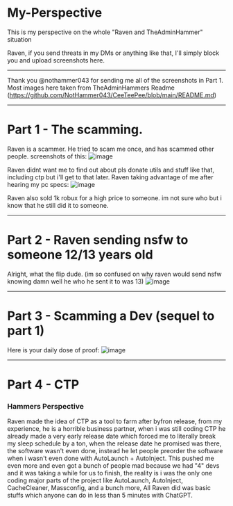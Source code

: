 # My-Perspective
This is my perspective on the whole "Raven and TheAdminHammer" situation


Raven, if you send threats in my DMs or anything like that, I'll simply block you and upload screenshots here.
________________________________________________________________________
Thank you @nothammer043 for sending me all of the screenshots in Part 1. Most images here taken from TheAdminHammers Readme (https://github.com/NotHammer043/CeeTeePee/blob/main/README.md)
____________________________________________________________________________________________
# Part 1 - The scamming.

Raven is a scammer. He tried to scam me once, and has scammed other people. screenshots of this: ![image](https://github.com/CrimsonfiedOfficial/My-Perspective/assets/122784385/7c1dad22-59bb-49b8-b177-9f45221a382f)

Raven didnt want me to find out about pls donate utils and stuff like that, including ctp but i'll get to that later. Raven taking advantage of me after hearing my pc specs: ![image](https://github.com/CrimsonfiedOfficial/My-Perspective/assets/122784385/5876bfad-e6d4-4e32-8eac-e8d65bcef7e6)

Raven also sold 1k robux for a high price to someone. im not sure who but i know that he still did it to someone.

____________________________________________________________________________________________

# Part 2 - Raven sending nsfw to someone 12/13 years old
Alright, what the flip dude. (im so confused on why raven would send nsfw knowing damn well he who he sent it to was 13)
![image](https://github.com/CrimsonfiedOfficial/My-Perspective/assets/122784385/b476401d-a1ea-4067-91e7-869c22bf3df1)

____________________________________________________________________________________________

# Part 3 - Scamming a Dev (sequel to part 1)

Here is your daily dose of proof: 
![image](https://github.com/CrimsonfiedOfficial/My-Perspective/assets/122784385/852cc9bc-5654-4e6d-9cbc-48da05964e30)

____________________________________________________________________________________________

# Part 4 - CTP

### Hammers Perspective 
Raven made the idea of CTP as a tool to farm after byfron release, from my experience, he is a horrible business partner, when i was still coding CTP he already made a very early release date which forced me to literally break my sleep schedule by a ton, when the release date he promised was there, the software wasn't even done, instead he let people preorder the software when i wasn't even done with AutoLaunch + AutoInject. This pushed me even more and even got a bunch of people mad because we had "4" devs and it was taking a while for us to finish, the reality is i was the only one coding major parts of the project like AutoLaunch, AutoInject, CacheCleaner, Massconfig, and a bunch more, All Raven did was basic stuffs which anyone can do in less than 5 minutes with ChatGPT.
